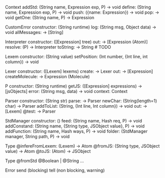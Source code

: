 
Context
	addStd: (String name, Expression exp, P) -> void
	define: (String name, Expression exp, P) -> void
	push: ({name: Expression}) -> void
	pop: -> void
	getOne: (String name, P) -> Expression

CustomError
	constructor: (String runtime)
	log: (String msg, Object data) -> void
	allMessages: -> [String]

Interpreter
	constructor: ([Expression] tree)
	out: -> [Expression (Atom)]
	resolve: (P) -> Interpreter
	toString: -> String # TODO

Lexem
	constructor: (String value)
	setPosition: (Int number, {Int line, int column}) -> void

Lexer
	constructor: ([Lexem] lexems)
	create: -> Lexer
	out: -> [Expression]
	createMolecule: -> Expression (Molecule)

P
	constructor: (String runtime)
	getJS: ([Expression] expressions) -> [jsObjects]
	error: (String msg, data) -> void
	context: Context

Parser
	constructor: (String str)
	parse: -> Parser
	newChar: (String(length=1) char) -> Parser
	addToList: (String, {Int line, Int column}) -> void
	out: -> [Lexem]
	@test: -> Parser


StdManager
	constructor: ()
	feed: (String name, Hash req, P) -> void
	addConstand: (String name, {String type, JSObject value}, P) -> void
	addFunction: (String name, Hash ways, P) -> void
	folder: (StdManager manager, String path, P) -> void

Type
	@infereFromLexem: (Lexem) -> Atom
	@fromJS: (String type, JSObject value) -> Atom
	@toJS: (Atom) -> JSObject


Type
	@fromStd
	@Boolean | @String ...

Error
	send (blocking)
	tell (non blocking, warning)
